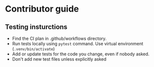 # Contributor guide

## Testing insturctions
- Find the CI plan in .github/workflows directory.
- Run tests locally using `pytest` command. Use virtual environment (`.venv/bin/activate`)
- Add or update tests for the code you change, even if nobody asked.
- Don't add new test files unless explicitly asked
